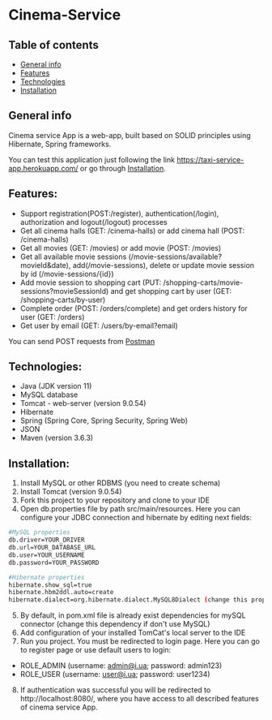 # Cinema-Service

## Table of contents

* [General info](#general-info)
* [Features](#features)
* [Technologies](#technologies)
* [Installation](#installation)

<a id="general-info"></a>
## General info

Cinema service App is a web-app, built based on SOLID
principles using Hibernate, Spring frameworks.

You can test this application just following the link https://taxi-service-app.herokuapp.com/ or go through [Installation](#installation).

<a id="features"></a>
## Features:

- Support registration(POST:/register), authentication(/login), authorization and logout(/logout) processes
- Get all cinema halls (GET: /cinema-halls) or add cinema hall (POST: /cinema-halls)
- Get all movies (GET: /movies) or add movie (POST: /movies)
- Get all available movie sessions (/movie-sessions/available?movieId&date), add(/movie-sessions), delete or update movie session by id (/movie-sessions/{id})
- Add movie session to shopping cart (PUT: /shopping-carts/movie-sessions?movieSessionId) and get shopping cart by user (GET: /shopping-carts/by-user)
- Complete order (POST: /orders/complete) and get orders history for user (GET: /orders)
- Get user by email (GET: /users/by-email?email)

You can send POST requests from <a href="https://web.postman.co/home">Postman</a>

<a id="technologies"></a>
## Technologies:

- Java (JDK version 11)
- MySQL database
- Tomcat - web-server (version 9.0.54)
- Hibernate
- Spring (Spring Core, Spring Security, Spring Web)
- JSON
- Maven (version 3.6.3)

<a id="installation"></a>
## Installation:

1. Install MySQL or other RDBMS (you need to create schema)
2. Install Tomcat (version 9.0.54)
3. Fork this project to your repository and clone to your IDE
4. Open db.properties file by path src/main/resources. Here you can configure your JDBC connection and hibernate by editing next fields:
```sh
#MySQL properties
db.driver=YOUR_DRIVER
db.url=YOUR_DATABASE_URL
db.user=YOUR_USERNAME
db.password=YOUR_PASSWORD

#Hibernate properties
hibernate.show_sql=true
hibernate.hbm2ddl.auto=create
hibernate.dialect=org.hibernate.dialect.MySQL8Dialect (change this property if don't use MySQL)
```
5. By default, in pom.xml file is already exist dependencies for mySQL connector (change this dependency if don't use MySQL)
6. Add configuration of your installed TomCat's local server to the IDE
7. Run you project. You must be redirected to login page. Here you can go to register page or use default users to login:
- ROLE_ADMIN (username: admin@i.ua; password: admin123)
- ROLE_USER (username: user@i.ua; password: user1234)
8. If authentication was successful you will be redirected to http://localhost:8080/, where you have access to all described features of cinema service App.
